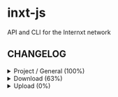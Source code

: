 # inxt-js
API and CLI for the Internxt network

## CHANGELOG

<details>
  <summary>Project / General (100%)</summary>
  
- - [X] Create the project
- - [X] Typescript
- - [X] Install and configure dependencies
- - [X] Browserify: Make lib browser-compatible
</details>

<details>
  <summary>Download (63%)</summary>
  
- - [X] Research C project (download logic)
- - [X] Make API request
- - - [X] Request file info
- - - [X] Request file mirrors
- - [X] Get shards info
- - [X] Connect to nodes and download shards
- - - [X] Check shard integrity after download
- - - [X] Try to download shard again if it fails
- - [ ] Exchange reports for each shard downloaded
- - [ ] FileMuxer
- - - [X] Get original code from js lib
- - - [X] Transcribe original code to TypeScript
- - - [X] Test
- - [X] Download file as a stream
- - [X] Recompose file
- - [X] Decrypt file
- - [ ] Serve file
- - - [ ] As path on CLI version
- - - [ ] As blob in Browser version
- - [ ] Use erasure codes
  </details>

<details>
  <summary>Upload (0%)</summary>

- - [ ] Research C project
- - [ ] Make API request
- - [ ] Analize file info
- - [ ] Create shards
- - [ ] Publish shards on nodes
- - [ ] Exchange reports for each shard uploaded
- - [ ] Create parity shards with erasure codes
</details>
